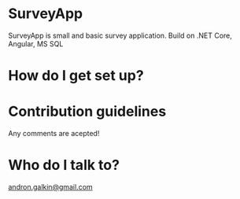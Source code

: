 # SurveyApp
SurveyApp is small and basic survey application.
Build on .NET Core, Angular, MS SQL

# How do I get set up?

# Contribution guidelines
Any comments are acepted!

# Who do I talk to?
andron.galkin@gmail.com

